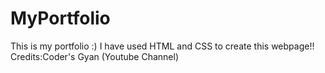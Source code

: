 # MyPortfolio
This is my portfolio  :)
I have used HTML and CSS to create this webpage!!
Credits:Coder's Gyan (Youtube Channel)
